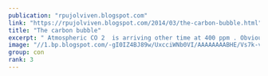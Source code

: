 ```yaml
---
publication: "rpujolviven.blogspot.com"
link: "https://rpujolviven.blogspot.com/2014/03/the-carbon-bubble.html"
title: "The carbon bubble"
excerpt: " Atmospheric CO 2  is arriving other time at 400 ppm . Obviously last moths it was under mythic threshold but to follow the sawtooth graphic..."
image: "//1.bp.blogspot.com/-gI0IZ4BJ89w/UxcciWNb0VI/AAAAAAAABHE/Vs7k-voksEw/w1200-h630-p-k-no-nu/tmp_mlo_one_week-1153749904.png"
group: con
rank: 3
---
```

